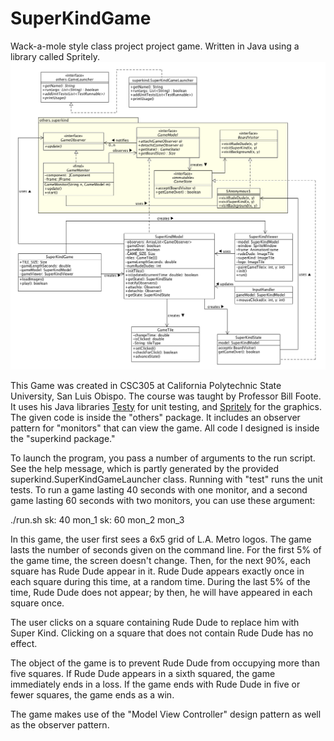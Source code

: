# SuperKindGame
Wack-a-mole style class project project game. Written in Java using a library called Spritely.
![alt text](https://raw.githubusercontent.com/jasbury1/SuperKindGame/master/UML_diagram.png)

This Game was created in CSC305 at California Polytechnic State University, San Luis Obispo.
The course was taught by Professor Bill Foote.
It uses his Java libraries [Testy](https://testy.jovial.com) for unit testing, and [Spritely](https://spritely.jovial.com) for the graphics.
The given code is inside the "others" package. It includes an observer pattern for "monitors" that can view the game.
All code I designed is inside the "superkind package."

To launch the program, you pass a number of arguments to the run script. See the help message, which is partly generated by the provided superkind.SuperKindGameLauncher class. Running with "test" runs the unit tests. To run a game lasting 40 seconds with one monitor, and a second game lasting 60 seconds with two monitors, you can use these argument:

./run.sh sk: 40 mon_1 sk: 60 mon_2 mon_3

In this game, the user first sees a 6x5 grid of L.A. Metro logos. The game lasts the number of seconds given on the command line. For the first 5% of the game time, the screen doesn't change. Then, for the next 90%, each square has Rude Dude appear in it. Rude Dude appears exactly once in each square during this time, at a random time. During the last 5% of the time, Rude Dude does not appear; by then, he will have appeared in each square once.

The user clicks on a square containing Rude Dude to replace him with Super Kind. Clicking on a square that does not contain Rude Dude has no effect.

The object of the game is to prevent Rude Dude from occupying more than five squares. If Rude Dude appears in a sixth squared, the game immediately ends in a loss. If the game ends with Rude Dude in five or fewer squares, the game ends as a win.

The game makes use of the "Model View Controller" design pattern as well as the observer pattern.
